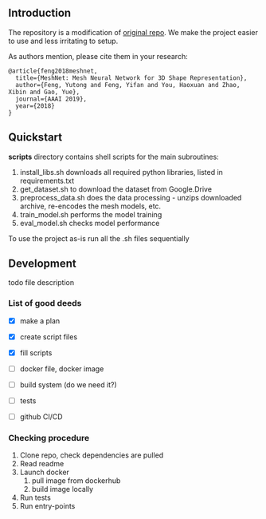 ## Introduction
The repository is a modification of [original repo](https://github.com/iMoonLab/MeshNet).
We make the project easier to use and less irritating to setup.

As authors mention, please cite them in your research:

```
@article{feng2018meshnet,
  title={MeshNet: Mesh Neural Network for 3D Shape Representation},
  author={Feng, Yutong and Feng, Yifan and You, Haoxuan and Zhao, Xibin and Gao, Yue},
  journal={AAAI 2019},
  year={2018}
}
```

## Quickstart

__scripts__ directory contains shell scripts for the main subroutines:
1. install_libs.sh downloads all required python libraries, listed in requirements.txt 
2. get_dataset.sh to download the dataset from Google.Drive
3. preprocess_data.sh does the data processing - unzips downloaded archive, re-encodes the mesh models, etc.
4. train_model.sh performs the model training
5. eval_model.sh checks model performance

To use the project as-is run all the .sh files sequentially

## Development

todo file description



### List of good deeds

- [x] make a plan
- [x] create script files
- [x] fill scripts
- [ ] docker file, docker image
- [ ] build system (do we need it?)
- [ ] tests
- [ ] github CI/CD


### Checking procedure
1. Clone repo, check dependencies are pulled
2. Read readme
3. Launch docker
    1. pull image from dockerhub
    2. build image locally
4. Run tests
5. Run entry-points